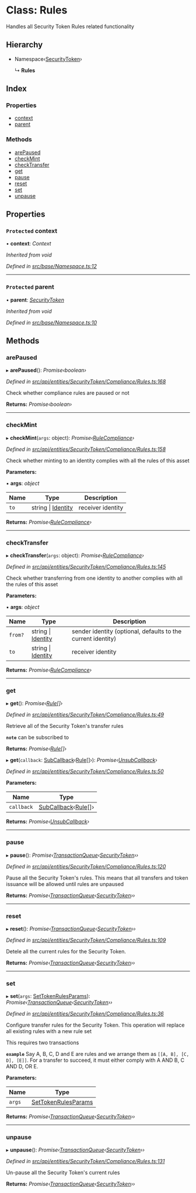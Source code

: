 # Class: Rules

Handles all Security Token Rules related functionality

## Hierarchy

* Namespace‹[SecurityToken](securitytoken.md)›

  ↳ **Rules**

## Index

### Properties

* [context](rules.md#protected-context)
* [parent](rules.md#protected-parent)

### Methods

* [arePaused](rules.md#arepaused)
* [checkMint](rules.md#checkmint)
* [checkTransfer](rules.md#checktransfer)
* [get](rules.md#get)
* [pause](rules.md#pause)
* [reset](rules.md#reset)
* [set](rules.md#set)
* [unpause](rules.md#unpause)

## Properties

### `Protected` context

• **context**: *Context*

*Inherited from void*

*Defined in [src/base/Namespace.ts:12](https://github.com/PolymathNetwork/polymesh-sdk/blob/0fbd815/src/base/Namespace.ts#L12)*

___

### `Protected` parent

• **parent**: *[SecurityToken](securitytoken.md)*

*Inherited from void*

*Defined in [src/base/Namespace.ts:10](https://github.com/PolymathNetwork/polymesh-sdk/blob/0fbd815/src/base/Namespace.ts#L10)*

## Methods

###  arePaused

▸ **arePaused**(): *Promise‹boolean›*

*Defined in [src/api/entities/SecurityToken/Compliance/Rules.ts:168](https://github.com/PolymathNetwork/polymesh-sdk/blob/0fbd815/src/api/entities/SecurityToken/Compliance/Rules.ts#L168)*

Check whether compliance rules are paused or not

**Returns:** *Promise‹boolean›*

___

###  checkMint

▸ **checkMint**(`args`: object): *Promise‹[RuleCompliance](../interfaces/rulecompliance.md)›*

*Defined in [src/api/entities/SecurityToken/Compliance/Rules.ts:158](https://github.com/PolymathNetwork/polymesh-sdk/blob/0fbd815/src/api/entities/SecurityToken/Compliance/Rules.ts#L158)*

Check whether minting to an identity complies with all the rules of this asset

**Parameters:**

▪ **args**: *object*

Name | Type | Description |
------ | ------ | ------ |
`to` | string &#124; [Identity](identity.md) | receiver identity  |

**Returns:** *Promise‹[RuleCompliance](../interfaces/rulecompliance.md)›*

___

###  checkTransfer

▸ **checkTransfer**(`args`: object): *Promise‹[RuleCompliance](../interfaces/rulecompliance.md)›*

*Defined in [src/api/entities/SecurityToken/Compliance/Rules.ts:145](https://github.com/PolymathNetwork/polymesh-sdk/blob/0fbd815/src/api/entities/SecurityToken/Compliance/Rules.ts#L145)*

Check whether transferring from one identity to another complies with all the rules of this asset

**Parameters:**

▪ **args**: *object*

Name | Type | Description |
------ | ------ | ------ |
`from?` | string &#124; [Identity](identity.md) | sender identity (optional, defaults to the current identity) |
`to` | string &#124; [Identity](identity.md) | receiver identity  |

**Returns:** *Promise‹[RuleCompliance](../interfaces/rulecompliance.md)›*

___

###  get

▸ **get**(): *Promise‹[Rule](../interfaces/rule.md)[]›*

*Defined in [src/api/entities/SecurityToken/Compliance/Rules.ts:49](https://github.com/PolymathNetwork/polymesh-sdk/blob/0fbd815/src/api/entities/SecurityToken/Compliance/Rules.ts#L49)*

Retrieve all of the Security Token's transfer rules

**`note`** can be subscribed to

**Returns:** *Promise‹[Rule](../interfaces/rule.md)[]›*

▸ **get**(`callback`: [SubCallback](../globals.md#subcallback)‹[Rule](../interfaces/rule.md)[]›): *Promise‹[UnsubCallback](../globals.md#unsubcallback)›*

*Defined in [src/api/entities/SecurityToken/Compliance/Rules.ts:50](https://github.com/PolymathNetwork/polymesh-sdk/blob/0fbd815/src/api/entities/SecurityToken/Compliance/Rules.ts#L50)*

**Parameters:**

Name | Type |
------ | ------ |
`callback` | [SubCallback](../globals.md#subcallback)‹[Rule](../interfaces/rule.md)[]› |

**Returns:** *Promise‹[UnsubCallback](../globals.md#unsubcallback)›*

___

###  pause

▸ **pause**(): *Promise‹[TransactionQueue](transactionqueue.md)‹[SecurityToken](securitytoken.md)››*

*Defined in [src/api/entities/SecurityToken/Compliance/Rules.ts:120](https://github.com/PolymathNetwork/polymesh-sdk/blob/0fbd815/src/api/entities/SecurityToken/Compliance/Rules.ts#L120)*

Pause all the Security Token's rules. This means that all transfers and token issuance will be allowed until rules are unpaused

**Returns:** *Promise‹[TransactionQueue](transactionqueue.md)‹[SecurityToken](securitytoken.md)››*

___

###  reset

▸ **reset**(): *Promise‹[TransactionQueue](transactionqueue.md)‹[SecurityToken](securitytoken.md)››*

*Defined in [src/api/entities/SecurityToken/Compliance/Rules.ts:109](https://github.com/PolymathNetwork/polymesh-sdk/blob/0fbd815/src/api/entities/SecurityToken/Compliance/Rules.ts#L109)*

Detele all the current rules for the Security Token.

**Returns:** *Promise‹[TransactionQueue](transactionqueue.md)‹[SecurityToken](securitytoken.md)››*

___

###  set

▸ **set**(`args`: [SetTokenRulesParams](../interfaces/settokenrulesparams.md)): *Promise‹[TransactionQueue](transactionqueue.md)‹[SecurityToken](securitytoken.md)››*

*Defined in [src/api/entities/SecurityToken/Compliance/Rules.ts:36](https://github.com/PolymathNetwork/polymesh-sdk/blob/0fbd815/src/api/entities/SecurityToken/Compliance/Rules.ts#L36)*

Configure transfer rules for the Security Token. This operation will replace all existing rules with a new rule set

This requires two transactions

**`example`** Say A, B, C, D and E are rules and we arrange them as `[[A, B], [C, D], [E]]`.
For a transfer to succeed, it must either comply with A AND B, C AND D, OR E.

**Parameters:**

Name | Type |
------ | ------ |
`args` | [SetTokenRulesParams](../interfaces/settokenrulesparams.md) |

**Returns:** *Promise‹[TransactionQueue](transactionqueue.md)‹[SecurityToken](securitytoken.md)››*

___

###  unpause

▸ **unpause**(): *Promise‹[TransactionQueue](transactionqueue.md)‹[SecurityToken](securitytoken.md)››*

*Defined in [src/api/entities/SecurityToken/Compliance/Rules.ts:131](https://github.com/PolymathNetwork/polymesh-sdk/blob/0fbd815/src/api/entities/SecurityToken/Compliance/Rules.ts#L131)*

Un-pause all the Security Token's current rules

**Returns:** *Promise‹[TransactionQueue](transactionqueue.md)‹[SecurityToken](securitytoken.md)››*
